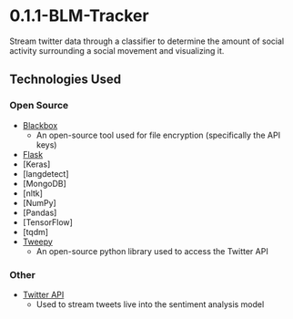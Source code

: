 # 0.1.1-BLM-Tracker
Stream twitter data through a classifier to determine the amount of social activity surrounding a social movement and visualizing it.

## Technologies Used

### Open Source 

* [Blackbox](https://github.com/StackExchange/blackbox)
    * An open-source tool used for file encryption (specifically the API keys)
* [Flask](https://github.com/pallets/flask)
* [Keras]
* [langdetect]
* [MongoDB]
* [nltk]
* [NumPy]
* [Pandas]
* [TensorFlow]
* [tqdm]
* [Tweepy](http://docs.tweepy.org/en/latest/)
    * An open-source python library used to access the Twitter API
### Other
* [Twitter API](https://developer.twitter.com/en/docs)
    * Used to stream tweets live into the sentiment analysis model